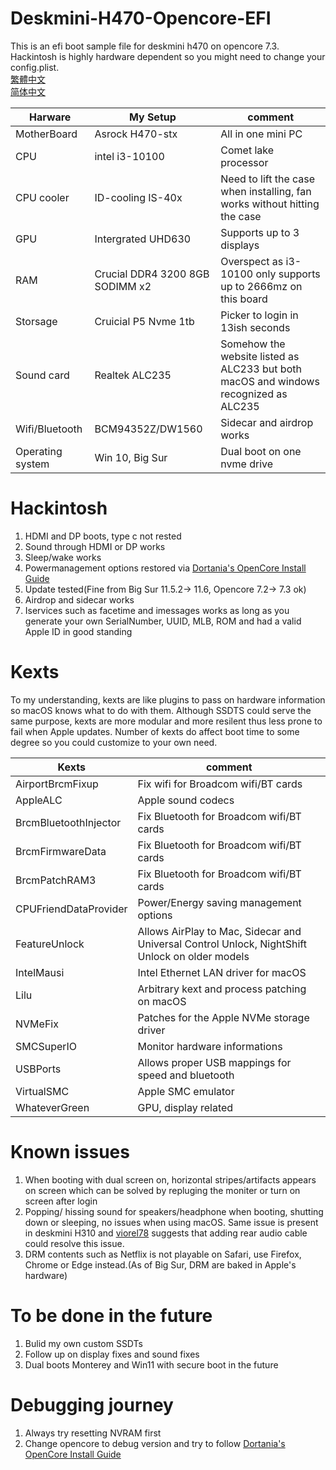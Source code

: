 # Deskmini-H470-Opencore-EFI
This is an efi boot sample file for deskmini h470 on opencore 7.3.  
Hackintosh is highly hardware dependent so you might need to change your config.plist.  
[繁體中文](README_ZH-TW.md)  
[简体中文](README_zh-CN.md)

| Harware  |   My Setup |  comment |
|----------|-------------|------|
| MotherBoard |  Asrock H470-stx | All in one mini PC |
| CPU |    intel i3-10100   |   Comet lake processor |
| CPU cooler| ID-cooling IS-40x | Need to lift the case when installing, fan works without hitting the case|
| GPU | Intergrated UHD630 | Supports up to 3 displays |
| RAM |  Crucial DDR4 3200 8GB SODIMM x2 | Overspect as i3-10100 only supports up to 2666mz on this board |
| Storsage |    Cruicial P5 Nvme 1tb | Picker to login in 13ish seconds |
| Sound card | Realtek ALC235 | Somehow the website listed as ALC233 but both macOS and windows recognized as ALC235 | 
| Wifi/Bluetooth | BCM94352Z/DW1560 | Sidecar and airdrop works |
| Operating system | Win 10, Big Sur | Dual boot on one nvme drive |

# Hackintosh
1. HDMI and DP boots, type c not rested
2. Sound through HDMI or DP works
3. Sleep/wake works
4. Powermanagement options restored via [Dortania's OpenCore Install Guide](https://dortania.github.io/OpenCore-Install-Guide/)
5. Update tested(Fine from Big Sur 11.5.2-> 11.6, Opencore 7.2-> 7.3 ok)
6. Airdrop and sidecar works
7. Iservices such as facetime and imessages works as long as you generate your own SerialNumber, UUID, MLB, ROM and had a valid Apple ID in good standing

# Kexts
To my understanding, kexts are like plugins to pass on hardware information so macOS knows what to do with them. Although SSDTS could serve the same purpose, kexts are more modular and more resilent thus less prone to fail when Apple updates. Number of kexts do affect boot time to some degree so you could customize to your own need.

| Kexts |      comment |
|----------|-------------|
| AirportBrcmFixup | Fix wifi for Broadcom wifi/BT cards | 
| AppleALC | Apple sound codecs |   
| BrcmBluetoothInjector| Fix Bluetooth for Broadcom wifi/BT cards | 
| BrcmFirmwareData | Fix Bluetooth for Broadcom wifi/BT cards |
| BrcmPatchRAM3 |  Fix Bluetooth for Broadcom wifi/BT cards | 
| CPUFriendDataProvider | Power/Energy saving management options |
| FeatureUnlock | Allows AirPlay to Mac, Sidecar and Universal Control Unlock, NightShift Unlock on older models | 
| IntelMausi| Intel Ethernet LAN driver for macOS |
| Lilu | Arbitrary kext and process patching on macOS |
| NVMeFix |  Patches for the Apple NVMe storage driver | 
| SMCSuperIO |  Monitor hardware informations |
| USBPorts | Allows proper USB mappings for speed and bluetooth | 
| VirtualSMC | Apple SMC emulator |
| WhateverGreen | GPU, display related | 

# Known issues
1. When booting with dual screen on, horizontal stripes/artifacts appears on screen which can be solved by repluging the moniter or turn on screen after login
2. Popping/ hissing sound for speakers/headphone when booting, shutting down or sleeping, no issues when using macOS. Same issue is present in deskmini H310 and [viorel78](https://github.com/viorel78/ASRock-DeskMini-310/issues/1) suggests that adding rear audio cable could resolve this issue.
3. DRM contents such as Netflix is not playable on Safari, use Firefox, Chrome or Edge instead.(As of Big Sur, DRM are baked in Apple's hardware)

# To be done in the future
1. Bulid my own custom SSDTs
2. Follow up on display fixes and sound fixes
3. Dual boots Monterey and Win11 with secure boot in the future

# Debugging journey
1. Always try resetting NVRAM first
2. Change opencore to debug version and try to follow [Dortania's OpenCore Install Guide](https://dortania.github.io/OpenCore-Install-Guide/)
